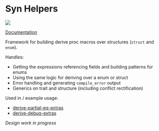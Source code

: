 # Syn Helpers

[![](https://img.shields.io/crates/v/syn-helpers)](https://crates.io/crates/syn-helpers)


[Documentation](https://docs.rs/syn-helpers/latest/syn_helpers/)

Framework for building derive proc macros over structures (`struct` and `enum`).

Handles:

- Getting the expressions referencing fields and building patterns for enums
- Using the same logic for deriving over a enum or struct
- Error handling and generating `compile_error` output
- Generics on trait and structure (including conflict rectification)

Used in / example usage:
- [derive-partial-eq-extras](https://github.com/kaleidawave/derive-partial-eq-extras)
- [derive-debug-extras](https://github.com/kaleidawave/derive-debug-extras)

*Design work in progress*